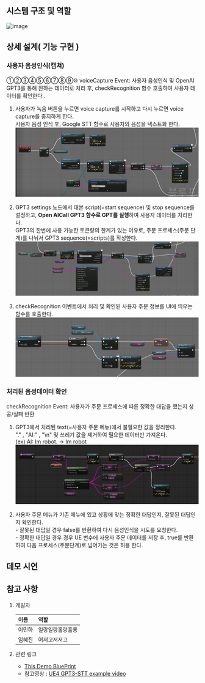 ## 시스템 구조 및 역할
![image](https://user-images.githubusercontent.com/57169754/222325827-8287c63f-7404-4fa4-8fef-ec2fe1d8289a.png)

## 상세 설계( 기능 구현 )
### 사용자 음성인식(캡쳐)
①②③④⑤⑥⑦⑧⑨⑩
voiceCapture Event: 사용자 음성인식 및 OpenAI GPT3를 통해 원하는 데이터로 처리 후, checkRecognition 함수 호출하여 사용자 데이터를 확인한다 .
1. 사용자가 녹음 버튼을 누르면 voice capture를 시작하고 다시 누르면 voice capture를 중지하게 한다. <br> 사용자 음성 인식 후, Google STT 함수로 사용자의 음성을 텍스트화 한다.
![voiceCapture_level](./images/voicecapture_capture.PNG)

2. GPT3 settings 노드에서 대본 script(=start sequence) 및 stop sequence를 설정하고, <strong>Open AICall GPT3 함수로 GPT를 실행</strong>하여 사용자 데이터를 처리한다.<br>
GPT3의 한번에 사용 가능한 토큰량의 한계가 있는 이유로, 주문 프로세스(주문 단계)를 나눠서 GPT3 sequence(=scripts)를 작성한다. <br>
![voiceCapture_level](./images/voicecapture_level.PNG)

3. checkRecognition 이벤트에서 처리 및 확인된 사용자 주문 정보를 UI에 띄우는 함수를 호출한다.
![voicecapture_wirteSTT](./images/voicecapture_wirteSTT.PNG)
### 처리된 음성데이터 확인
checkRecognition Event: 사용자가 주문 프로세스에 따른 정확한 대답을 했는지 성공/실패 반환
1. GPT3에서 처리된 text(=사용자 주문 메뉴)에서 불필요한 값을 정리한다. <br>
"." , "AI:" , "\n" 및 쓰레기 값을 제거하여 필요한 데이터만 가져온다. <br>
(ex) AI: Im robot. -> Im robot
![1번 처리 블루프린트](./images/checkrecognition.PNG)

2. 사용자 주문 메뉴가 기존 메뉴에 있고 상황에 맞는 정확한 대답인지, 잘못된 대답인지 확인한다. <br> - 잘못된 대답일 경우 false를 반환하여 다시 음성인식을 시도를 요청한다. <br> - 정확한 대답일 경우 경우 UE 변수에 사용자 주문 데이터를 저장 후, true를 반환하여 다음 프로세스(주문단계)로 넘어가는 것은 허용 한다.

## 데모 시연

## 참고 사항
1. 개발자

    |이름|역할|
    |------|---|
    |이민하|일랑일랑홀랑훌롱|
    |임혜진|어저고저저고|

2. 관련 링크
      * [This Demo BluePrint](http://www.naver.com)
      * 참고영상 : [UE4 GPT3-STT example video](https://www.youtube.com/watch?v=wtv_043sIrg&t=2s)
